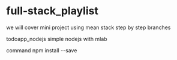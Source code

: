 # full-stack_playlist
we will cover mini project using mean stack step by step branches


todoapp_nodejs
         simple nodejs with mlab
         
 command
      npm install --save
